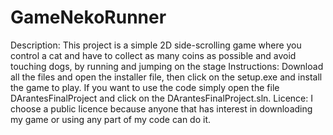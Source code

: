 # GameNekoRunner
Description: This project is a simple 2D side-scrolling game where you control a cat and have to collect as many coins as possible and avoid touching dogs, by running and jumping on the stage
Instructions: Download all the files and open the installer file, then click on the setup.exe and install the game to play. If you want to use the code simply open the file DArantesFinalProject and click on the DArantesFinalProject.sln.
Licence: I choose a public licence because anyone that has interest in downloading my game or using any part of my code can do it.
